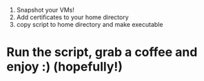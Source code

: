 1. Snapshot your VMs!
2. Add certificates to your home directory
3. copy script to home directory and make executable

# Run the script, grab a coffee and enjoy :) (hopefully!)
